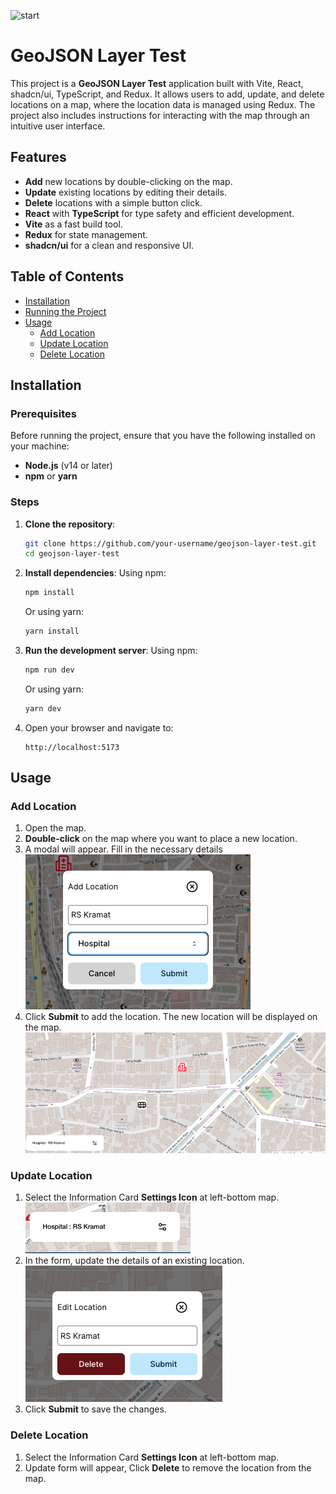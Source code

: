 ![start](public/documentation/gif.gif)

# GeoJSON Layer Test

This project is a **GeoJSON Layer Test** application built with Vite, React, shadcn/ui, TypeScript, and Redux. It allows users to add, update, and delete locations on a map, where the location data is managed using Redux. The project also includes instructions for interacting with the map through an intuitive user interface.

## Features

-   **Add** new locations by double-clicking on the map.
-   **Update** existing locations by editing their details.
-   **Delete** locations with a simple button click.
-   **React** with **TypeScript** for type safety and efficient development.
-   **Vite** as a fast build tool.
-   **Redux** for state management.
-   **shadcn/ui** for a clean and responsive UI.

## Table of Contents

-   [Installation](#installation)
-   [Running the Project](#running-the-project)
-   [Usage](#usage)
    -   [Add Location](#add-location)
    -   [Update Location](#update-location)
    -   [Delete Location](#delete-location)

## Installation

### Prerequisites

Before running the project, ensure that you have the following installed on your machine:

-   **Node.js** (v14 or later)
-   **npm** or **yarn**

### Steps

1. **Clone the repository**:

    ```bash
    git clone https://github.com/your-username/geojson-layer-test.git
    cd geojson-layer-test
    ```

2. **Install dependencies**:
   Using npm:

    ```bash
    npm install
    ```

    Or using yarn:

    ```bash
    yarn install
    ```

3. **Run the development server**:
   Using npm:

    ```bash
    npm run dev
    ```

    Or using yarn:

    ```bash
    yarn dev
    ```

4. Open your browser and navigate to:
    ```
    http://localhost:5173
    ```

## Usage

### Add Location

1. Open the map.
2. **Double-click** on the map where you want to place a new location.
3. A modal will appear. Fill in the necessary details
   ![add-form](public/documentation/add-form.png)
4. Click **Submit** to add the location. The new location will be displayed on the map.
   ![add-done](public/documentation/add-done.png)

### Update Location

1. Select the Information Card **Settings Icon** at left-bottom map.
   ![location-information](public/documentation/location-information.png)
2. In the form, update the details of an existing location.
   ![update](public/documentation/update.png)
3. Click **Submit** to save the changes.

### Delete Location

1. Select the Information Card **Settings Icon** at left-bottom map.
2. Update form will appear, Click **Delete** to remove the location from the map.
